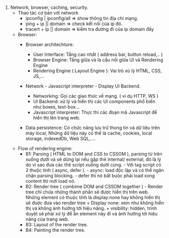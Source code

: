 1. Network, browser, caching, security.
	  - Thao tác cơ bản với network
		+ ipconfig | ipconfig/all => show thông tin địa chỉ mạng.
		+ ping + ip  || domain  => check kết nối của ip đó.
		+ tracert + ip || domain => kiểm tra đường đi của ip domain đấy
	- Browser: 
		+  Browser architechture: 
			+ User Interface: Tầng cao nhất ( address bar, button reload,.. )
			+ Browser Engine: Tầng giữa và là cầu nối giữa UI và Rendering Engine
			+ Rendering Engine ( Layout Engine ): Vai trò xủ lý HTML, CSS, JS,...
			
		+ Network - Javascript interpreter - Display UI Backend.
			+ Networking: Gọi các giao thức về mạng. ( ví dụ HTTP, WS )
			+ UI Backend: xử lý và hiển thị các UI components phổ biến như boxes, text-box...
			+ Javascript interpreter: Thực thi các đoạn mã Javascript để hiển thị lên trang web.
		+ Data persistence: Có chức năng lưu trữ thong tin và dữ liệu trên máy local, Những dữ liệu này có thể là cache, cookies, local storage, indexedDb, Web SQL,....
	- Flow of rendering engine:
		- B1: Parsing ( HTML to DOM and CSS to CSSOM ), parsing từ trên xuống dưới và sẽ dừng lại nếu gặp thẻ internal/ external, đó là lý do vì sao đưa các thẻ script xuống dưới cùng.
				- Với tag script có 2 thuộc tính ( async, defer ).
					- async: load độc lập và có thể ngăn chặn  parsing blocking.
					- defer thì nó bắt buộc phải load xong content thì mới load nó.
		- B2: Render tree ( combime DOM and CSSOM together )
				- Render tree chỉ chứa những thành phần sẽ được hiển thị trên web. Những element có thuộc tính là display:none hay không hiển thị sẽ được đưa vào render tree
						 + Display none: xem như không hiển thị và không ảnh hưởng tới hiệu năng.
						 + visibility: hidden, trình duyệt sẽ phải xử lý để ẩn element này đi và ảnh hưởng tới hiệu năng của trang web.
		- B3: Layout of the render tree.
		- B4: Painting the render tree. 
	
